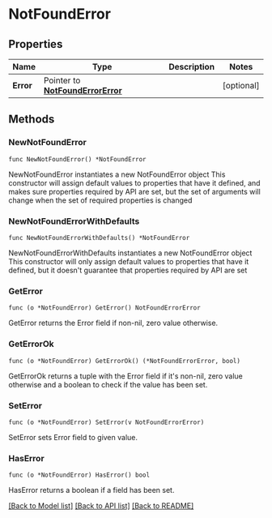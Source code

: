 # NotFoundError

## Properties

Name | Type | Description | Notes
------------ | ------------- | ------------- | -------------
**Error** | Pointer to [**NotFoundErrorError**](NotFoundErrorError.md) |  | [optional] 

## Methods

### NewNotFoundError

`func NewNotFoundError() *NotFoundError`

NewNotFoundError instantiates a new NotFoundError object
This constructor will assign default values to properties that have it defined,
and makes sure properties required by API are set, but the set of arguments
will change when the set of required properties is changed

### NewNotFoundErrorWithDefaults

`func NewNotFoundErrorWithDefaults() *NotFoundError`

NewNotFoundErrorWithDefaults instantiates a new NotFoundError object
This constructor will only assign default values to properties that have it defined,
but it doesn't guarantee that properties required by API are set

### GetError

`func (o *NotFoundError) GetError() NotFoundErrorError`

GetError returns the Error field if non-nil, zero value otherwise.

### GetErrorOk

`func (o *NotFoundError) GetErrorOk() (*NotFoundErrorError, bool)`

GetErrorOk returns a tuple with the Error field if it's non-nil, zero value otherwise
and a boolean to check if the value has been set.

### SetError

`func (o *NotFoundError) SetError(v NotFoundErrorError)`

SetError sets Error field to given value.

### HasError

`func (o *NotFoundError) HasError() bool`

HasError returns a boolean if a field has been set.


[[Back to Model list]](../README.md#documentation-for-models) [[Back to API list]](../README.md#documentation-for-api-endpoints) [[Back to README]](../README.md)



